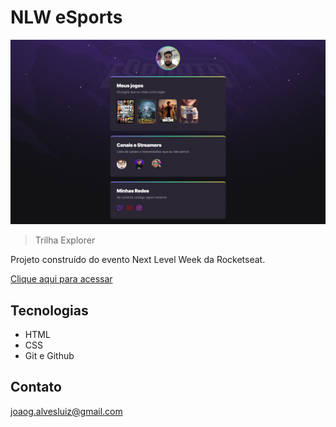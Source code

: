# NLW eSports

![preview](assets\img\preview.png)

> Trilha Explorer

Projeto construído do evento Next Level Week da Rocketseat.

[Clique aqui para acessar](https://joaogalvesluiz.github.io/nlw-esports-explorer/)

## Tecnologias

- HTML
- CSS
- Git e Github

## Contato

joaog.alvesluiz@gmail.com